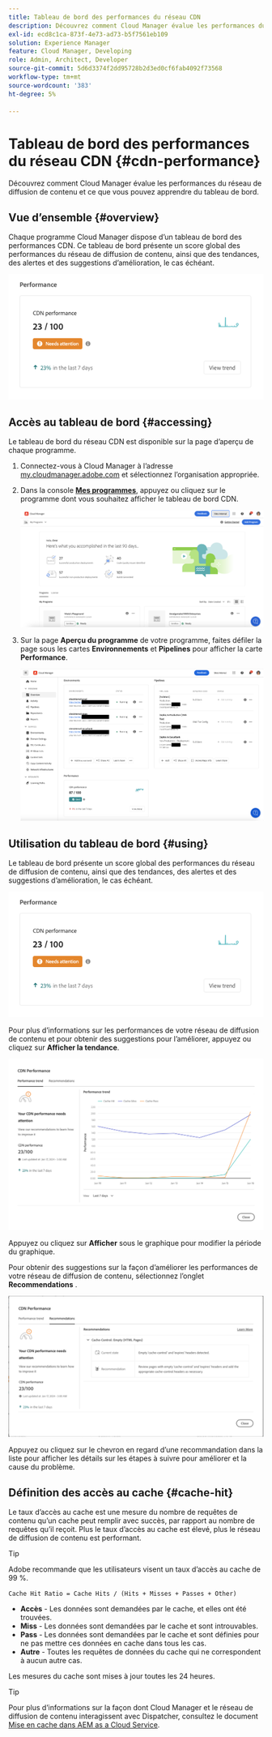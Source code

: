 ```yaml
---
title: Tableau de bord des performances du réseau CDN
description: Découvrez comment Cloud Manager évalue les performances du réseau de diffusion de contenu et ce que vous pouvez apprendre du tableau de bord.
exl-id: ecd8c1ca-873f-4e73-ad73-b5f7561eb109
solution: Experience Manager
feature: Cloud Manager, Developing
role: Admin, Architect, Developer
source-git-commit: 5d6d3374f2dd95728b2d3ed0cf6fab4092f73568
workflow-type: tm+mt
source-wordcount: '383'
ht-degree: 5%

---
```


# Tableau de bord des performances du réseau CDN {#cdn-performance}

Découvrez comment Cloud Manager évalue les performances du réseau de diffusion de contenu et ce que vous pouvez apprendre du tableau de bord.

## Vue d’ensemble {#overview}

Chaque programme Cloud Manager dispose d’un tableau de bord des performances CDN. Ce tableau de bord présente un score global des performances du réseau de diffusion de contenu, ainsi que des tendances, des alertes et des suggestions d’amélioration, le cas échéant.

![Tableau de bord des performances CDN](assets/cdn-performance-dashboard.png)

## Accès au tableau de bord {#accessing}

Le tableau de bord du réseau CDN est disponible sur la page d’aperçu de chaque programme.

1. Connectez-vous à Cloud Manager à l’adresse [my.cloudmanager.adobe.com](https://my.cloudmanager.adobe.com/) et sélectionnez l’organisation appropriée.

1. Dans la console **[Mes programmes](/help/implementing/cloud-manager/navigation.md#my-programs)**, appuyez ou cliquez sur le programme dont vous souhaitez afficher le tableau de bord CDN.

   ![Ma page de programmes](assets/my-programs.png)

1. Sur la page **Aperçu du programme** de votre programme, faites défiler la page sous les cartes **Environnements** et **Pipelines** pour afficher la carte **Performance**.

   ![Performances](assets/cdn-performance-overview.png)

## Utilisation du tableau de bord {#using}

Le tableau de bord présente un score global des performances du réseau de diffusion de contenu, ainsi que des tendances, des alertes et des suggestions d’amélioration, le cas échéant.

![Tableau de bord des performances CDN](assets/cdn-performance-dashboard.png)

Pour plus d’informations sur les performances de votre réseau de diffusion de contenu et pour obtenir des suggestions pour l’améliorer, appuyez ou cliquez sur **Afficher la tendance**.

![Tendance de performances](assets/cdn-performance-trend.png)

Appuyez ou cliquez sur **Afficher** sous le graphique pour modifier la période du graphique.

Pour obtenir des suggestions sur la façon d’améliorer les performances de votre réseau de diffusion de contenu, sélectionnez l’onglet **Recommendations** .

![Recommandations CDN](assets/cdn-performance-recommendations.png)

Appuyez ou cliquez sur le chevron en regard d’une recommandation dans la liste pour afficher les détails sur les étapes à suivre pour améliorer et la cause du problème.

## Définition des accès au cache {#cache-hit}

Le taux d’accès au cache est une mesure du nombre de requêtes de contenu qu’un cache peut remplir avec succès, par rapport au nombre de requêtes qu’il reçoit. Plus le taux d’accès au cache est élevé, plus le réseau de diffusion de contenu est performant.

>[!TIP]
>
>Adobe recommande que les utilisateurs visent un taux d’accès au cache de 99 %.

```text
Cache Hit Ratio = Cache Hits / (Hits + Misses + Passes + Other)
```

* **Accès** - Les données sont demandées par le cache, et elles ont été trouvées.
* **Miss** - Les données sont demandées par le cache et sont introuvables.
* **Pass** - Les données sont demandées par le cache et sont définies pour ne pas mettre ces données en cache dans tous les cas.
* **Autre** - Toutes les requêtes de données du cache qui ne correspondent à aucun autre cas.

Les mesures du cache sont mises à jour toutes les 24 heures.

>[!TIP]
>
>Pour plus d’informations sur la façon dont Cloud Manager et le réseau de diffusion de contenu interagissent avec Dispatcher, consultez le document [Mise en cache dans AEM as a Cloud Service](/help/implementing/dispatcher/caching.md).
